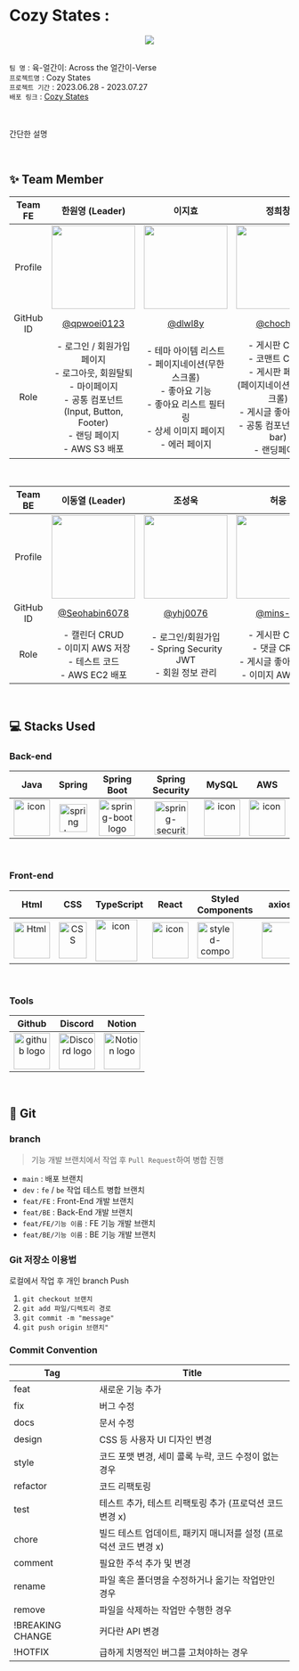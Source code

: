 # Cozy States : 
<div align="center" >
  <img src="https://cdn.discordapp.com/attachments/1123250166535835670/1134016444108116078/image.png"   />
</div>


<br>

 `팀 명` : 육-얼간이: Across the 얼간이-Verse <br>
 `프로젝트명` : Cozy States  <br>
 `프로젝트 기간` : 2023.06.28 - 2023.07.27  <br>
 `배포 링크` : [Cozy States](http://cozystates.com/)
 
 <br><br>
간단한 설명

<br>

## ✨ Team Member
|  Team FE  |  한원영 (Leader) |   이지효   |    정희창    |
| :-------: | :------------------------------------------------------------------------------------------------------------------------------: | :-----------------------------------------------------------------------------------------------------------------------: | :-----------------------------------------------------------------------------------------------------------------------: |
| Profile |<img width="150" src="https://avatars.githubusercontent.com/u/52683129?v=4">| <img width="150" src="https://avatars.githubusercontent.com/u/91511828?v=4"> |<img width=150 src="https://avatars.githubusercontent.com/u/104323906?v=4">
| GitHub ID |  [@qpwoei0123](https://github.com/qpwoei0123) | [@dlwl8y](https://github.com/dlwl8y) |  [@chochojj](https://github.com/chochojj) |
|   Role    |                                                                              - 로그인 / 회원가입 페이지 <br> - 로그아웃, 회원탈퇴 <br> - 마이페이지 <br> - 공통 컴포넌트 <br> (Input, Button, Footer) <br> - 랜딩 페이지 <br> - AWS S3 배포 <br>                                                  |        - 테마 아이템 리스트 <br> - 페이지네이션(무한 스크롤) <br> - 좋아요 기능 <br> - 좋아요 리스트 필터링 <br> - 상세 이미지 페이지 <br> - 에러 페이지                                                                                                                |                                               - 게시판 CRUD    <br>- 코맨트 CRUD <br> - 게시판 페이징 <br>(페이지네이션, 무한스크롤) <br> - 게시글 좋아요 기능 <br> - 공통 컴포넌트(Nav bar) <br> - 랜딩페이지      <br>                                                                  |

<br>

|  Team BE  |   이동열 (Leader)  |  조성욱  | 허웅    |
| :-------: | :-------------------------------------------------------------------------------------------------------------------------------: | :------------------------------------------------------------------------------------------------------------------------------: | :-----------------------------------------------------------------------------------------------------------------------: |
| Profile |<img width="150" src="https://avatars.githubusercontent.com/u/117034592?v=4"> |<img width="150" src="https://avatars.githubusercontent.com/u/70518135?v=4"> | <img width="150" src="https://avatars.githubusercontent.com/u/113077033?v=4"> 
| GitHub ID | [@Seohabin6078](https://github.com/Seohabin6078) |  [@yhj0076](https://github.com/yhj0076) | [@mins-git](https://github.com/mins-git) |
|   Role    |                - 캘린더 CRUD <br> - 이미지 AWS 저장 <br> - 테스트 코드 <br> - AWS EC2 배포                                                         |                       - 로그인/회원가입 <br> - Spring Security JWT <br> - 회원 정보 관리                                                                            |                                              - 게시판 CRUD <br> - 댓글 CRUD <br> - 게시글 좋아요 기능 <br> - 이미지 AWS 저장                                         |


<br>

## 💻 Stacks Used
### Back-end
|   Java   |   Spring   |   Spring Boot   |   Spring Security   |   MySQL   |   AWS   | 
| :----------------------------------------------------------: | :----------------------------------------------------------: | :----------------------------------------------------------: | :----------------------------------------------------------: | :----------------------------------------------------------: | :----------------------------------------------------------: |
| <div style="display: flex; align-items: flex-start;"><img src="https://techstack-generator.vercel.app/java-icon.svg" alt="icon" width="65" height="65" /></div> | <img alt="spring logo" src="https://www.vectorlogo.zone/logos/springio/springio-icon.svg" height="50" width="50" > | <img alt="spring-boot logo" src="https://t1.daumcdn.net/cfile/tistory/27034D4F58E660F616" width="65" height="65" > |  <img alt="spring-security logo" width="60px" src="https://camo.githubusercontent.com/923e99a57f8a456fdade5f65b35ada254be277612ddc991afb702d8dfd880d4f/68747470733a2f2f63646e2e73696d706c6569636f6e732e6f72672f737072696e677365637572697479" width="85" height=auto > | <div style="display: flex; align-items: flex-start;"><img src="https://techstack-generator.vercel.app/mysql-icon.svg" alt="icon" width="65" height="65" /></div> | <div style="display: flex; align-items: flex-start;"><img src="https://techstack-generator.vercel.app/aws-icon.svg" alt="icon" width="65" height="65" /></div> | 


</br>

### Front-end
|     Html     |     CSS     |     TypeScript     |     React    |     Styled<br>Components     |     axios     |      esLint     | React Query |
| :----------------------------------------------------------: | :----------------------------------------------------------: | :----------------------------------------------------------: | :----------------------------------------------------------: | :----------------------------------------------------------: | :----------------------------------------------------------: | :----------------------------------------------------------:|:----------------------------------------------------------: |
| <img alt="Html" src ="https://upload.wikimedia.org/wikipedia/commons/thumb/6/61/HTML5_logo_and_wordmark.svg/440px-HTML5_logo_and_wordmark.svg.png" width="65" height="65" /> | <div style="display: flex; align-items: flex-start;"><img src="https://user-images.githubusercontent.com/111227745/210204643-4c3d065c-59ec-481d-ac13-cea795730835.png" alt="CSS" width="50" height="65" /></div> | <div style="display: flex; align-items: flex-start;"><img src="https://techstack-generator.vercel.app/ts-icon.svg" alt="icon" width="75" height="75" /></div> | <div style="display: flex; align-items: flex-start;"><img src="https://techstack-generator.vercel.app/react-icon.svg" alt="icon" width="65" height="65" /></div> | <div style="display: flex; align-items: flex-start;"><img src="https://styled-components.com/logo.png" alt="styled-components icon" width="65" height="65" /></div> | <div style="display: flex; align-items: flex-start;"><img src="https://axios-http.com/assets/logo.svg" width="65" height="65"/></div> | <div style="display: flex; align-items: flex-start;"><img src="https://img.shields.io/badge/ESLint-4B32C3?style=for-the-badge&logo=ESLint&logoColor=white" width="100" height="65" /></div> |<img src="https://images.velog.io/images/woohm402/post/57671ac6-0481-4529-9ed8-eec5d4a2b46a/emblem-light-628080660fddb35787ff6c77e97ca43e.svg" width="75" height="75"/>           |


</br>

### Tools
| Github | Discord | Notion | 
| :--------: | :--------: | :------: |
| <img alt="github logo" src="https://techstack-generator.vercel.app/github-icon.svg" width="65" height="65"> | <img alt="Discord logo" src="https://assets-global.website-files.com/6257adef93867e50d84d30e2/62595384e89d1d54d704ece7_3437c10597c1526c3dbd98c737c2bcae.svg" height="65" width="65"> | <img alt="Notion logo" src="https://www.notion.so/cdn-cgi/image/format=auto,width=640,quality=100/front-static/shared/icons/notion-app-icon-3d.png" height="65" width="65"> |

</br>


## 🌱 Git
### branch
> 기능 개발 브랜치에서 작업 후 `Pull Request`하여 병합 진행
- `main` : 배포 브랜치
- `dev` : `fe` / `be` 작업 테스트 병합 브랜치
- `feat/FE` : Front-End 개발 브랜치
- `feat/BE` : Back-End 개발 브랜치
- `feat/FE/기능 이름` : FE 기능 개발 브랜치
- `feat/BE/기능 이름` : BE 기능 개발 브랜치

### Git 저장소 이용법 
로컬에서 작업 후 개인 branch Push
1. `git checkout 브랜치`
2. `git add 파일/디렉토리 경로`
3. `git commit -m "message"`
4. `git push origin 브랜치"`

### Commit Convention

Tag | Title
-- | --
feat | 새로운 기능 추가
fix | 버그 수정
docs | 문서 수정
design | CSS 등 사용자 UI 디자인 변경
style | 코드 포맷 변경, 세미 콜록 누락, 코드 수정이 없는 경우
refactor | 코드 리팩토링
test | 테스트 추가, 테스트 리팩토링 추가 (프로덕션 코드 변경 x)
chore | 빌드 테스트 업데이트, 패키지 매니저를 설정 (프로덕션 코드 변경 x)
comment | 필요한 주석 추가 및 변경
rename | 파일 혹은 폴더명을 수정하거나 옮기는 작업만인 경우
remove | 파일을 삭제하는 작업만 수행한 경우
!BREAKING CHANGE | 커다란 API 변경
!HOTFIX | 급하게 치명적인 버그를 고쳐야하는 경우
